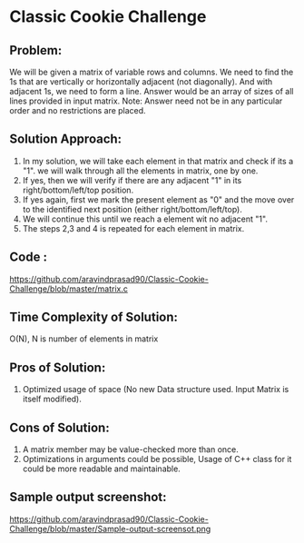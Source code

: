 # Classic Cookie Challenge

Problem:
-----
We will be given a matrix of variable rows and columns. We need to find the 1s that are vertically or horizontally adjacent (not diagonally). And with adjacent 1s, we need to form a line. Answer would be an array of sizes of all lines provided in input matrix. 
Note: Answer need not be in any particular order and no restrictions are placed. 

Solution Approach:
----
1) In my solution, we will take each element in that matrix and check if its a "1". we will walk through all the elements in matrix, one by one.
2) If yes, then we will verify if there are any adjacent "1" in its right/bottom/left/top position. 
3) If yes again, first we mark the present element as "0" and the move over to the identified next position (either right/bottom/left/top). 
4) We will continue this until we reach a element wit no adjacent "1". 
5) The steps 2,3 and 4 is repeated for each element in matrix.  

Code :
----
https://github.com/aravindprasad90/Classic-Cookie-Challenge/blob/master/matrix.c 

Time Complexity of Solution:
----
O(N), N is number of elements in matrix

Pros of Solution:
----
1) Optimized usage of space (No new Data structure used. Input Matrix is itself modified). 

Cons of Solution:
---
1) A matrix member may be value-checked more than once. 
2) Optimizations in arguments could be possible, Usage of C++ class for it could be more readable and maintainable.

Sample output screenshot:
----

https://github.com/aravindprasad90/Classic-Cookie-Challenge/blob/master/Sample-output-screensot.png 
